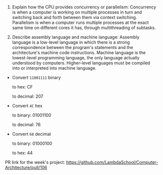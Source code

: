 <!-- Answers to the Short Answer Essay Questions go here -->

1. Explain how the CPU provides concurrency or parallelism:
Concurrency is when a computer is working on multiple processes in turn and switching back and forth between them via context switching. Parallelism is when a computer runs multiple processes at the exact same time on different cores it has, through multithreading of subtasks.

2. Describe assembly language and machine language:
Assembly language is a low-level language in which there is a strong correspondence between the program's statements and the architecture's machine code instructions. Machine language is the lowest-level programming language, the only language actually understood by computers. Higher-level languages must be compiled into or interpreted into machine language.

* Convert `11001111` binary

    to hex: CF

    to decimal: 207


* Convert `4C` hex

    to binary: 01001100

    to decimal: 76


* Convert `68` decimal

    to binary: 01000100

    to hex: 44


PR link for the week's project: https://github.com/LambdaSchool/Computer-Architecture/pull/106